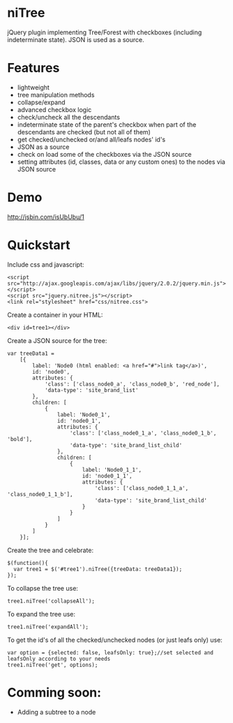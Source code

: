 niTree
======

jQuery plugin implementing Tree/Forest with checkboxes (including indeterminate state). JSON is used as a source.

# Features
* lightweight
* tree manipulation methods
* collapse/expand
* advanced checkbox logic
* check/uncheck all the descendants
* indeterminate state of the parent's checkbox when part of the descendants are checked (but not all of them)
* get checked/unchecked or/and all/leafs nodes' id's
* JSON as a source
* check on load some of the checkboxes via the JSON source
* setting attributes (id, classes, data or any custom ones) to the nodes via JSON source

# Demo

http://jsbin.com/isUbUbu/1

# Quickstart
Include css and javascript:

    <script src="http://ajax.googleapis.com/ajax/libs/jquery/2.0.2/jquery.min.js"></script>
    <script src="jquery.nitree.js"></script>
    <link rel="stylesheet" href="css/nitree.css">

Create a container in your HTML:

    <div id=tree1></div>

Create a JSON source for the tree:

    var treeData1 =
        [{
            label: 'Node0 (html enabled: <a href="#">link tag</a>)',
            id: 'node0',
            attributes: {
                'class': ['class_node0_a', 'class_node0_b', 'red_node'],
                'data-type': 'site_brand_list'
            },
            children: [
                {
                    label: 'Node0_1',
                    id: 'node0_1',
                    attributes: {
                        'class': ['class_node0_1_a', 'class_node0_1_b', 'bold'],
                        'data-type': 'site_brand_list_child'
                    },
                    children: [
                        {
                            label: 'Node0_1_1',
                            id: 'node0_1_1',
                            attributes: {
                                'class': ['class_node0_1_1_a', 'class_node0_1_1_b'],
                                'data-type': 'site_brand_list_child'
                            }
                        }
                    ]
                }
            ]
        }];

Create the tree and celebrate:

    $(function(){
      var tree1 = $('#tree1').niTree({treeData: treeData1});
    });

To collapse the tree use:

    tree1.niTree('collapseAll');
    
To expand the tree use:

    tree1.niTree('expandAll');

To get the id's of all the checked/unchecked nodes (or just leafs only) use:

    var option = {selected: false, leafsOnly: true};//set selected and leafsOnly according to your needs
    tree1.niTree('get', options);
    

# Comming soon:
* Adding a subtree to a node

